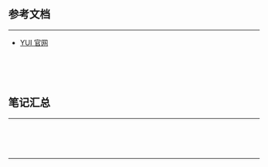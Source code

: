 ## 参考文档

---

* [YUI 官网](https://yuilibrary.com/)



<br/><br/><br/>



## 笔记汇总

---





<br/><br/><br/>

---

